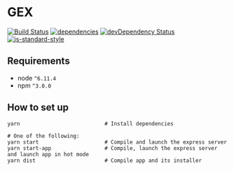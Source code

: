 GEX
================================
[![Build Status](https://travis-ci.org/w00den/gex.svg?branch=master)](https://travis-ci.org/w00den/gex?branch=master) [![dependencies](https://david-dm.org/w00den/gex.svg)](https://david-dm.org/w00den/gex) [![devDependency Status](https://david-dm.org/w00den/gex/dev-status.svg)](https://david-dm.org/w00den/gex#info=devDependencies) [![js-standard-style](https://img.shields.io/badge/code%20style-standard-brightgreen.svg)](http://standardjs.com/)


Requirements
------------

* node `^6.11.4`
* npm `^3.0.0`


How to set up
---------------

```shell
yarn                           # Install dependencies

# One of the following:
yarn start                     # Compile and launch the express server
yarn start-app                 # Compile, launch the express server and launch app in hot mode
yarn dist                      # Compile app and its installer
```
